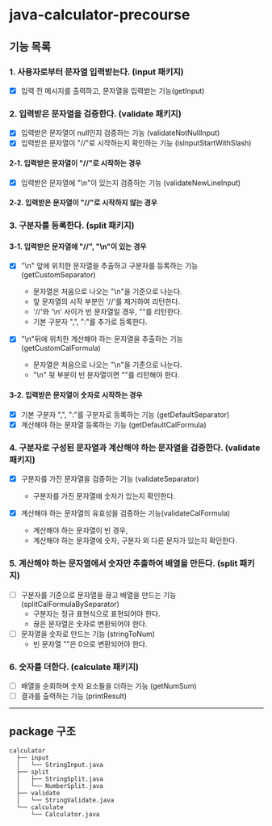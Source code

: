 # java-calculator-precourse

## 기능 목록

### 1. 사용자로부터 문자열 입력받는다. (input 패키지)

- [x] 입력 전 메시지를 출력하고, 문자열을 입력받는 기능(getInput)

### 2. 입력받은 문자열을 검증한다. (validate 패키지)

- [x] 입력받은 문자열이 null인지 검증하는 기능 (validateNotNullInput)
- [x] 입력받은 문자열이 "//"로 시작하는지 확인하는 기능 (isInputStartWithSlash)

#### 2-1. 입력받은 문자열이 "//"로 시작하는 경우

- [x] 입력받은 문자열에 "\n"이 있는지 검증하는 기능 (validateNewLineInput)

#### 2-2. 입력받은 문자열이 "//"로 시작하지 않는 경우

### 3. 구분자를 등록한다. (split 패키지)

#### 3-1. 입력받은 문자열에 "//", "\n"이 있는 경우

- [x] "\n" 앞에 위치한 문자열을 추출하고 구분자를 등록하는 기능 (getCustomSeparator)

  - 문자열은 처음으로 나오는 "\n"을 기준으로 나눈다.
  - 앞 문자열의 시작 부분인 '//'를 제거하여 리턴한다.
  - '//'와 '\n' 사이가 빈 문자열일 경우, ""를 리턴한다.
  - 기본 구분자 ",", ":"를 추가로 등록한다.

- [x] "\n"뒤에 위치한 계산해야 하는 문자열을 추출하는 기능 (getCustomCalFormula)
  - 문자열은 처음으로 나오는 "\n"을 기준으로 나눈다.
  - "\n" 뒷 부분이 빈 문자열이면 ""를 리턴해야 한다.

#### 3-2. 입력받은 문자열이 숫자로 시작하는 경우

- [x] 기본 구분자 ",", ":"를 구분자로 등록하는 기능 (getDefaultSeparator)
- [x] 계산해야 하는 문자열 등록하는 기능 (getDefaultCalFormula)

### 4. 구분자로 구성된 문자열과 계산해야 하는 문자열을 검증한다. (validate 패키지)

- [x] 구분자를 가진 문자열을 검증하는 기능 (validateSeparator)

  - 구분자를 가진 문자열에 숫자가 있는지 확인한다.

- [x] 계산해야 하는 문자열의 유효성을 검증하는 기능(validateCalFormula)
  - 계산해야 하는 문자열이 빈 경우,
  - 계산해야 하는 문자열에 숫자, 구분자 외 다른 문자가 있는지 확인한다.

### 5. 계산해야 하는 문자열에서 숫자만 추출하여 배열을 만든다. (split 패키지)

- [ ] 구분자를 기준으로 문자열을 끊고 배열을 만드는 기능 (splitCalFormulaBySeparator)
  - 구분자는 정규 표현식으로 표현되어야 한다.
  - 끊은 문자열은 숫자로 변환되어야 한다.
- [ ] 문자열을 숫자로 만드는 기능 (stringToNum)
  - 빈 문자열 ""은 0으로 변환되어야 한다.

### 6. 숫자를 더한다. (calculate 패키지)

- [ ] 배열을 순회하며 숫자 요소들을 더하는 기능 (getNumSum)
- [ ] 결과를 출력하는 기능 (printResult)

---

## package 구조

```
calculator
  ├── input
  │   └── StringInput.java
  ├── split
  │   ├── StringSplit.java
  │   └── NumberSplit.java
  ├── validate
  │   └── StringValidate.java
  └── calculate
      └── Calculator.java
```
